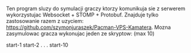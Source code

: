 Ten program sluzy do symulacji graczy ktorzy komunikuja sie z serwerem wykorzystujac Websocket + STOMP + Protobuf. Znajduje tylko zastosowanie razem z uzyciem: https://github.com/szymonjuraszek/Pacman-VPS-Kamatera. Mozna zasymulowac gracza wykonujac jeden ze skryptow: (max 10)

start-1 start-2 . . . start-10
